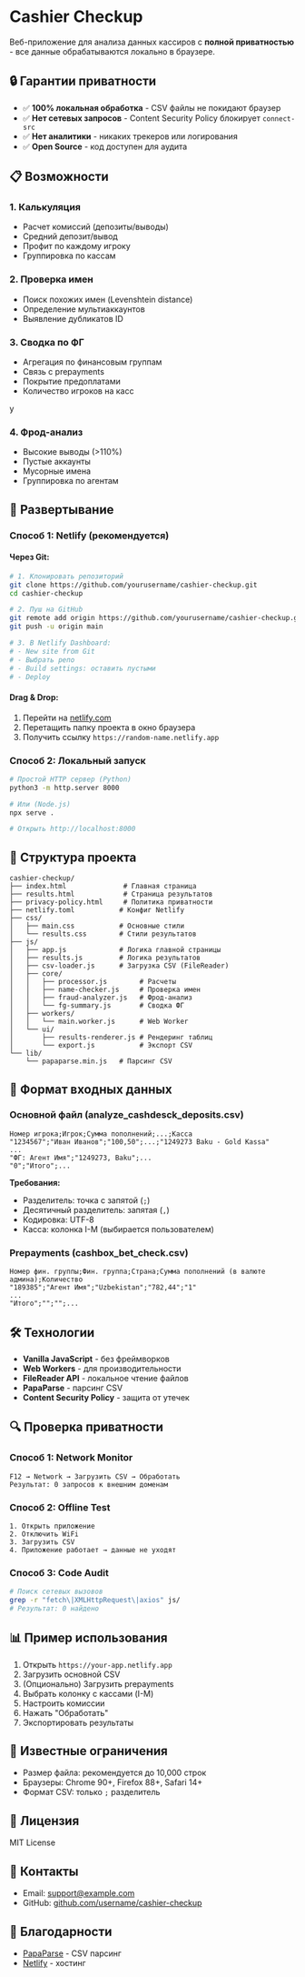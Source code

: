 # Cashier Checkup

Веб-приложение для анализа данных кассиров с **полной приватностью** - все данные обрабатываются локально в браузере.

## 🔒 Гарантии приватности

- ✅ **100% локальная обработка** - CSV файлы не покидают браузер
- ✅ **Нет сетевых запросов** - Content Security Policy блокирует `connect-src`
- ✅ **Нет аналитики** - никаких трекеров или логирования
- ✅ **Open Source** - код доступен для аудита

## 📋 Возможности

### 1. Калькуляция
- Расчет комиссий (депозиты/выводы)
- Средний депозит/вывод
- Профит по каждому игроку
- Группировка по кассам

### 2. Проверка имен
- Поиск похожих имен (Levenshtein distance)
- Определение мультиаккаунтов
- Выявление дубликатов ID

### 3. Сводка по ФГ
- Агрегация по финансовым группам
- Связь с prepayments
- Покрытие предоплатами
- Количество игроков на касс

у

### 4. Фрод-анализ
- Высокие выводы (>110%)
- Пустые аккаунты
- Мусорные имена
- Группировка по агентам

## 🚀 Развертывание

### Способ 1: Netlify (рекомендуется)

#### Через Git:
```bash
# 1. Клонировать репозиторий
git clone https://github.com/yourusername/cashier-checkup.git
cd cashier-checkup

# 2. Пуш на GitHub
git remote add origin https://github.com/yourusername/cashier-checkup.git
git push -u origin main

# 3. В Netlify Dashboard:
# - New site from Git
# - Выбрать репо
# - Build settings: оставить пустыми
# - Deploy
```

#### Drag & Drop:
1. Перейти на [netlify.com](https://netlify.com)
2. Перетащить папку проекта в окно браузера
3. Получить ссылку `https://random-name.netlify.app`

### Способ 2: Локальный запуск

```bash
# Простой HTTP сервер (Python)
python3 -m http.server 8000

# Или (Node.js)
npx serve .

# Открыть http://localhost:8000
```

## 📁 Структура проекта

```
cashier-checkup/
├── index.html              # Главная страница
├── results.html            # Страница результатов
├── privacy-policy.html     # Политика приватности
├── netlify.toml           # Конфиг Netlify
├── css/
│   ├── main.css           # Основные стили
│   └── results.css        # Стили результатов
├── js/
│   ├── app.js             # Логика главной страницы
│   ├── results.js         # Логика результатов
│   ├── csv-loader.js      # Загрузка CSV (FileReader)
│   ├── core/
│   │   ├── processor.js        # Расчеты
│   │   ├── name-checker.js     # Проверка имен
│   │   ├── fraud-analyzer.js   # Фрод-анализ
│   │   └── fg-summary.js       # Сводка ФГ
│   ├── workers/
│   │   └── main.worker.js      # Web Worker
│   └── ui/
│       ├── results-renderer.js # Рендеринг таблиц
│       └── export.js           # Экспорт CSV
└── lib/
    └── papaparse.min.js   # Парсинг CSV
```

## 🔧 Формат входных данных

### Основной файл (analyze_cashdesck_deposits.csv)
```csv
Номер игрока;Игрок;Сумма пополнений;...;Касса
"1234567";"Иван Иванов";"100,50";...;"1249273 Baku - Gold Kassa"
...
"ФГ: Агент Имя";"1249273, Baku";...
"0";"Итого";...
```

**Требования:**
- Разделитель: точка с запятой (`;`)
- Десятичный разделитель: запятая (`,`)
- Кодировка: UTF-8
- Касса: колонка I-M (выбирается пользователем)

### Prepayments (cashbox_bet_check.csv)
```csv
Номер фин. группы;Фин. группа;Страна;Сумма пополнений (в валюте админа);Количество
"189385";"Агент Имя";"Uzbekistan";"782,44";"1"
...
"Итого";"";"";...
```

## 🛠️ Технологии

- **Vanilla JavaScript** - без фреймворков
- **Web Workers** - для производительности
- **FileReader API** - локальное чтение файлов
- **PapaParse** - парсинг CSV
- **Content Security Policy** - защита от утечек

## 🔍 Проверка приватности

### Способ 1: Network Monitor
```
F12 → Network → Загрузить CSV → Обработать
Результат: 0 запросов к внешним доменам
```

### Способ 2: Offline Test
```
1. Открыть приложение
2. Отключить WiFi
3. Загрузить CSV
4. Приложение работает → данные не уходят
```

### Способ 3: Code Audit
```bash
# Поиск сетевых вызовов
grep -r "fetch\|XMLHttpRequest\|axios" js/
# Результат: 0 найдено
```

## 📊 Пример использования

1. Открыть `https://your-app.netlify.app`
2. Загрузить основной CSV
3. (Опционально) Загрузить prepayments
4. Выбрать колонку с кассами (I-M)
5. Настроить комиссии
6. Нажать "Обработать"
7. Экспортировать результаты

## 🐛 Известные ограничения

- Размер файла: рекомендуется до 10,000 строк
- Браузеры: Chrome 90+, Firefox 88+, Safari 14+
- Формат CSV: только `;` разделитель

## 📝 Лицензия

MIT License

## 📧 Контакты

- Email: support@example.com
- GitHub: [github.com/username/cashier-checkup](https://github.com/username/cashier-checkup)

## 🙏 Благодарности

- [PapaParse](https://www.papaparse.com/) - CSV парсинг
- [Netlify](https://www.netlify.com/) - хостинг

